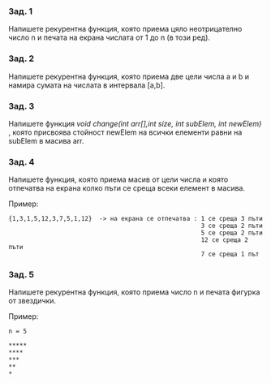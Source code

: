 ### Зад. 1

Напишете рекурентна функция, която приема цяло неотрицателно число n и печата на екрана числата от 1 до n (в този ред).

### Зад. 2

Напишете рекурентна функция, която приема две цели числа a и b и намира сумата на числата в интервала [a,b].
 		
### Зад. 3

Напишете функция _void change(int arr[],int size, int subElem, int newElem)_ , която присвоява стойност newElem на всички елементи равни на subElem в масива arr. 

### Зад. 4

Напишете функция, която приема масив от цели числа и която отпечатва на екрана колко пъти се среща всеки елемент в масива.

Пример:
	
	{1,3,1,5,12,3,7,5,1,12}  -> на екрана се отпечатва : 1 се среща 3 пъти 
														 3 се среща 2 пъти
														 5 се среща 2 пъти
														 12 се среща 2 пъти
														 7 се среща 1 път

### Зад. 5

Напишете рекурентна функция, която приема число n и печата фигурка от звездички.

Пример:

	n = 5

	*****
	****
	***
	**
	*